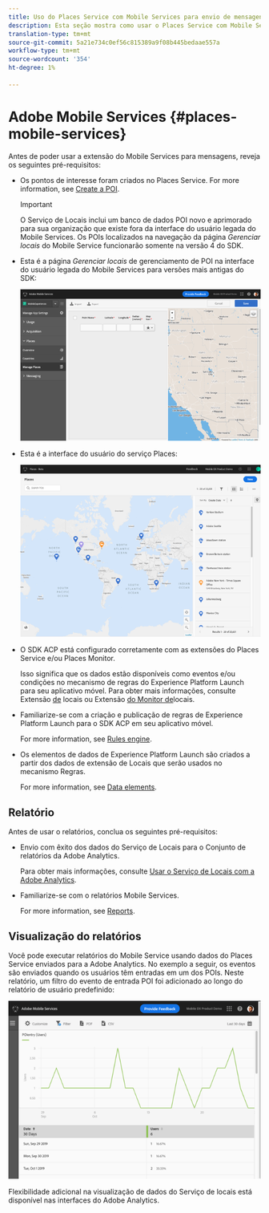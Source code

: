 ```yaml
---
title: Uso do Places Service com Mobile Services para envio de mensagens
description: Esta seção mostra como usar o Places Service com Mobile Services para mensagens.
translation-type: tm+mt
source-git-commit: 5a21e734c0ef56c815389a9f08b445bedaae557a
workflow-type: tm+mt
source-wordcount: '354'
ht-degree: 1%

---
```



# Adobe Mobile Services {#places-mobile-services}

Antes de poder usar a extensão do Mobile Services para mensagens, reveja os seguintes pré-requisitos:

* Os pontos de interesse foram criados no Places Service. For more information, see [Create a POI](/help/poi-mgmt-ui/create-a-poi-ui.md).

   >[!IMPORTANT]
   >
   >O Serviço de Locais inclui um banco de dados POI novo e aprimorado para sua organização que existe fora da interface do usuário legada do Mobile Services. Os POIs localizados na navegação da página *Gerenciar locais* do Mobile Service funcionarão somente na versão 4 do SDK.

* Esta é a página *Gerenciar locais* de gerenciamento de POI na interface do usuário legada do Mobile Services para versões mais antigas do SDK:

   ![Interface do usuário legada](/help/assets/legacy-location-v4-ui.png)

* Esta é a interface do usuário do serviço Places:

   ![Interface do usuário de gerenciamento de POI do Places Service](/help/assets/places-ui.png)

* O SDK ACP está configurado corretamente com as extensões do Places Service e/ou Places Monitor.

   Isso significa que os dados estão disponíveis como eventos e/ou condições no mecanismo de regras do Experience Platform Launch para seu aplicativo móvel. Para obter mais informações, consulte Extensão [de](/help/places-ext-aep-sdks/places-extension/places-extension.md) locais ou Extensão [do Monitor de](/help/places-ext-aep-sdks/places-monitor-extension/using-places-monitor-extension.md)locais.

* Familiarize-se com a criação e publicação de regras de Experience Platform Launch para o SDK ACP em seu aplicativo móvel.

   For more information, see [Rules engine](https://aep-sdks.gitbook.io/docs/using-mobile-extensions/mobile-core/rules-engine).

* Os elementos de dados de Experience Platform Launch são criados a partir dos dados de extensão de Locais que serão usados no mecanismo Regras.

   For more information, see [Data elements](https://aep-sdks.gitbook.io/docs/using-mobile-extensions/mobile-core/rules-engine#data-elements).

## Relatório

Antes de usar o relatórios, conclua os seguintes pré-requisitos:

* Envio com êxito dos dados do Serviço de Locais para o Conjunto de relatórios da Adobe Analytics.

   Para obter mais informações, consulte [Usar o Serviço de Locais com a Adobe Analytics](/help/use-places-with-other-solutions/places-adobe-analytics/use-places-adobe-analytics.md).

* Familiarize-se com o relatórios Mobile Services.

   For more information, see [Reports](https://docs.adobe.com/content/help/en/mobile-services/using/reports-ug/usage.html).

## Visualização do relatórios

Você pode executar relatórios do Mobile Service usando dados do Places Service enviados para a Adobe Analytics. No exemplo a seguir, os eventos são enviados quando os usuários têm entradas em um dos POIs. Neste relatório, um filtro do evento de entrada POI foi adicionado ao longo do relatório de usuário predefinido:

![Visualização de relatório](/help/assets/report-visualize.png)

Flexibilidade adicional na visualização de dados do Serviço de locais está disponível nas interfaces do Adobe Analytics.

